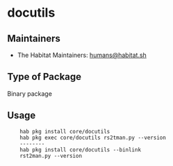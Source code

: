 # docutils

## Maintainers

* The Habitat Maintainers: <humans@habitat.sh>

## Type of Package

Binary package

## Usage

```
    hab pkg install core/docutils
    hab pkg exec core/docutils rs2tman.py --version
    --------
    hab pkg install core/docutils --binlink
    rst2man.py --version
```
